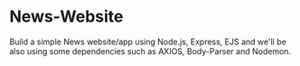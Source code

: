# News-Website
Build a simple News website/app using Node.js, Express, EJS and we'll be also using some dependencies such as AXIOS, Body-Parser and Nodemon.
